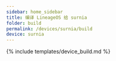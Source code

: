 ```yaml
---
sidebar: home_sidebar
title: 编译 LineageOS 给 surnia
folder: build
permalink: /devices/surnia/build
device: surnia
---
```

{% include templates/device_build.md %}

